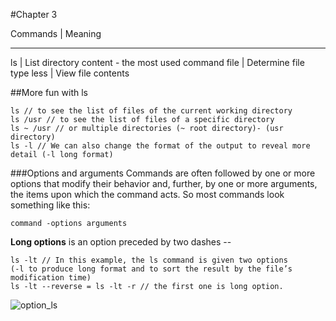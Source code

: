 #Chapter 3

Commands | Meaning
_______________________
ls | List directory content - the most used command
file | Determine file type
less | View file contents

##More fun with ls

```
ls // to see the list of files of the current working directory
ls /usr // to see the list of files of a specific directory
ls ~ /usr // or multiple directories (~ root directory)- (usr directory)
ls -l // We can also change the format of the output to reveal more detail (-l long format)
```
###Options and arguments
Commands are often followed by one or more options that modify their behavior and, further, by one or more arguments, the items upon which the command acts. So most commands look something like this:
```
command -options arguments
```

**Long options** is an option preceded by two dashes --

```
ls -lt // In this example, the ls command is given two options
(-l to produce long format and to sort the result by the file’s modification time)
ls -lt --reverse = ls -lt -r // the first one is long option.
```
![option_ls](https://github.com/lizparody/learning_command_line/blob/master/ls_options.png)
